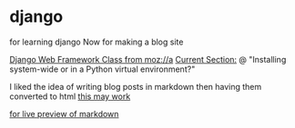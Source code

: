 # django
for learning django
Now for making a blog site

[Django Web Framework Class from moz://a](https://developer.mozilla.org/en-US/docs/Learn/Server-side/Django)
[Current Section:](https://developer.mozilla.org/en-US/docs/Learn/Server-side/Django/development_environment) @ "Installing system-wide or in a Python virtual environment?"

I liked the idea of writing blog posts in markdown then having them converted to html [this may work](https://www.imzjy.com/blog/2018-05-20-render-the-markdown-in-django)


[for live preview of markdown](https://markdownlivepreview.com/)
